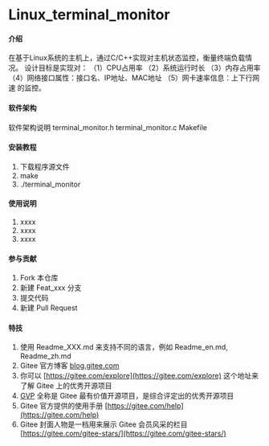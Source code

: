 # Linux_terminal_monitor

#### 介绍
在基于Linux系统的主机上，通过C/C++实现对主机状态监控，衡量终端负载情况。
设计目标是实现对：
（1）CPU占用率
（2）系统运行时长
（3）内存占用率
（4）网络接口属性：接口名、IP地址、MAC地址
（5）网卡速率信息：上下行网速
的监控。

#### 软件架构
软件架构说明
terminal_monitor.h
terminal_monitor.c
Makefile

#### 安装教程

1.  下载程序源文件
2.  make
3.  ./terminal_monitor

#### 使用说明

1.  xxxx
2.  xxxx
3.  xxxx

#### 参与贡献

1.  Fork 本仓库
2.  新建 Feat_xxx 分支
3.  提交代码
4.  新建 Pull Request


#### 特技

1.  使用 Readme\_XXX.md 来支持不同的语言，例如 Readme\_en.md, Readme\_zh.md
2.  Gitee 官方博客 [blog.gitee.com](https://blog.gitee.com)
3.  你可以 [https://gitee.com/explore](https://gitee.com/explore) 这个地址来了解 Gitee 上的优秀开源项目
4.  [GVP](https://gitee.com/gvp) 全称是 Gitee 最有价值开源项目，是综合评定出的优秀开源项目
5.  Gitee 官方提供的使用手册 [https://gitee.com/help](https://gitee.com/help)
6.  Gitee 封面人物是一档用来展示 Gitee 会员风采的栏目 [https://gitee.com/gitee-stars/](https://gitee.com/gitee-stars/)
